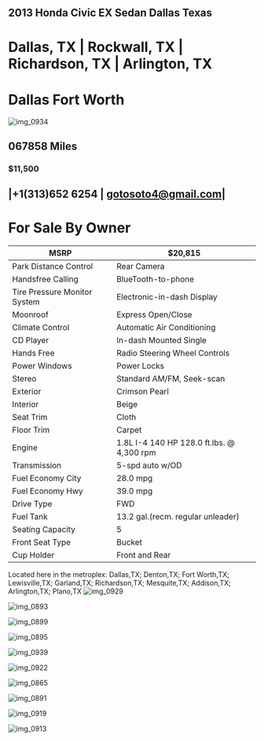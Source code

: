 ## 2013 Honda Civic EX Sedan Dallas Texas
# Dallas, TX | Rockwall, TX | Richardson, TX | Arlington, TX
# Dallas Fort Worth 

![img_0934](https://user-images.githubusercontent.com/15620108/48378098-58417300-e695-11e8-87b9-549b4f0439fb.jpg)

## 067858 Miles 
### $11,500
## |+1(313)652 6254 | gotosoto4@gmail.com|
# For Sale By Owner


|MSRP| $20,815|
|----|--------|
|Park Distance Control| Rear Camera|
|Handsfree Calling| BlueTooth-to-phone|
|Tire Pressure Monitor System|Electronic-in-dash Display|
|Moonroof| Express Open/Close|
|Climate Control| Automatic Air Conditioning| 
|CD Player| In-dash Mounted Single|
|Hands Free|Radio Steering Wheel Controls| 
|Power Windows|Power Locks|
|Stereo|Standard AM/FM, Seek-scan|
|Exterior| Crimson Pearl| 
|Interior| Beige|
|Seat Trim| Cloth|
|Floor Trim| Carpet| 
|Engine| 1.8L I-4 140 HP 128.0 ft.lbs. @ 4,300 rpm| 
|Transmission| 5-spd auto w/OD|
|Fuel Economy City| 28.0 mpg|
|Fuel Economy Hwy| 39.0 mpg|
|Drive Type| FWD|
|Fuel Tank| 13.2 gal.(recm. regular unleader)|
|Seating Capacity| 5|
|Front Seat Type| Bucket|
|Cup Holder| Front and Rear|


Located here in the metroplex: Dallas,TX; Denton,TX; Fort Worth,TX; Lewisville,TX; Garland,TX; Richardson,TX; Mesquite,TX; Addison,TX; Arlington,TX; Plano,TX
![img_0929](https://user-images.githubusercontent.com/15620108/48378302-dc93f600-e695-11e8-81ac-9b98d6f37ebb.jpg)

![img_0893](https://user-images.githubusercontent.com/15620108/48378373-051bf000-e696-11e8-950f-9c498bd1a4b6.jpg)

![img_0899](https://user-images.githubusercontent.com/15620108/48378493-693eb400-e696-11e8-991c-2950884d0e36.jpg)

![img_0895](https://user-images.githubusercontent.com/15620108/48378565-aa36c880-e696-11e8-9361-e92bec201a44.jpg)

![img_0939](https://user-images.githubusercontent.com/15620108/48378588-c470a680-e696-11e8-8348-2b87198f1bf3.jpg)

![img_0922](https://user-images.githubusercontent.com/15620108/48378713-2af5c480-e697-11e8-9659-91cd7e7164d7.jpg)

![img_0865](https://user-images.githubusercontent.com/15620108/48378789-655f6180-e697-11e8-8c6e-a8ebd1ed8068.jpg)

![img_0891](https://user-images.githubusercontent.com/15620108/48378825-9344a600-e697-11e8-8311-547cc2dbdc57.jpg)

![img_0919](https://user-images.githubusercontent.com/15620108/48378855-b2433800-e697-11e8-9b68-68db0b16020a.jpg)

![img_0913](https://user-images.githubusercontent.com/15620108/48378882-d43cba80-e697-11e8-8b60-a22cc12bac85.jpg)
